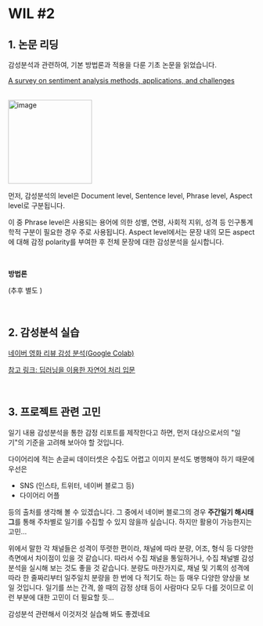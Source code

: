 # WIL #2

## 1. 논문 리딩

감성분석과 관련하여, 기본 방법론과 적용을 다룬 기초 논문을 읽었습니다.

[A survey on sentiment analysis methods, applications, and challenges](https://link.springer.com/article/10.1007/s10462-022-10144-1)

<br/> 

<img width="171" alt="image" src="https://user-images.githubusercontent.com/83004338/201917406-ce00eefd-c156-49c3-a441-1effe311bf3e.png">

먼저, 감성분석의 level은 Document level, Sentence level, Phrase level, Aspect level로 구분됩니다. 

이 중 Phrase level은 사용되는 용어에 의한 성별, 연령, 사회적 지위, 성격 등 인구통계학적 구분이 필요한 경우 주로 사용됩니다. Aspect level에서는 문장 내의 모든 aspect에 대해 감정 polarity를 부여한 후 전체 문장에 대한 감성분석을 실시합니다.

<br/>

**방법론**

(추후 별도 )

<br/>

## 2. 감성분석 실습

[네이버 영화 리뷰 감성 분석(Google Colab)](https://colab.research.google.com/drive/1HHl27vdHOnN5Qu38fcQ904p_WshnvJ1k?usp=sharing)

[참고 링크: 딥러닝을 이용한 자연어 처리 입문](https://wikidocs.net/44249)

<br/>

## 3. 프로젝트 관련 고민

일기 내용 감성분석을 통한 감정 리포트를 제작한다고 하면, 먼저 대상으로서의 "일기"의 기준을 고려해 보아야 할 것입니다.

다이어리에 적는 손글씨 데이터셋은 수집도 어렵고 이미지 분석도 병행해야 하기 때문에 우선은
  - SNS (인스타, 트위터, 네이버 블로그 등)
  - 다이어리 어플 

등의 출처를 생각해 볼 수 있겠습니다. 그 중에서 네이버 블로그의 경우 **주간일기 해시태그**를 통해 주차별로 일기를 수집할 수 있지 않을까 싶습니다. 하지만 활용이 가능한지는 고민...

위에서 말한 각 채널들은 성격이 뚜렷한 편이라, 채널에 따라 분량, 어조, 형식 등 다양한 측면에서 차이점이 있을 것 같습니다. 따라서 수집 채널을 통일하거나, 수집 채널별 감성분석을 실시해 보는 것도 좋을 것 같습니다. 분량도 마찬가지로, 채널 및 기록의 성격에 따라 한 줄짜리부터 일주일치 분량을 한 번에 다 적기도 하는 등 매우 다양한 양상을 보일 것입니다. 일기를 쓰는 간격, 쓸 때의 감정 상태 등이 사람마다 모두 다를 것이므로 이런 부분에 대한 고민이 더 필요할 듯...

감성분석 관련해서 이것저것 실습해 봐도 좋겠네요
